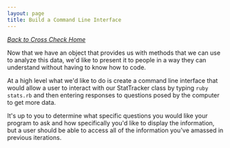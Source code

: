 ```yaml
---
layout: page
title: Build a Command Line Interface
---
```


_[Back to Cross Check Home](../index)_

Now that we have an object that provides us with methods that we can use to analyze this data, we'd like to present it to people in a way they can understand without having to know how to code.

At a high level what we'd like to do is create a command line interface that would allow a user to interact with our StatTracker class by typing `ruby stats.rb` and then entering responses to questions posed by the computer to get more data.

It's up to you to determine what specific questions you would like your program to ask and how specifically you'd like to display the information, but a user should be able to access all of the information you've amassed in previous iterations.
